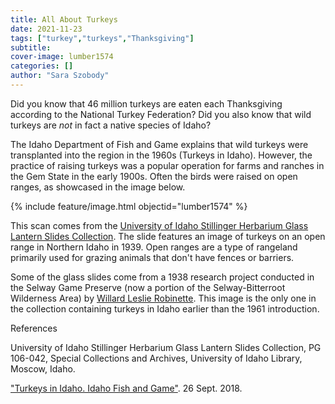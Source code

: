 ```yaml
---
title: All About Turkeys
date: 2021-11-23
tags: ["turkey","turkeys","Thanksgiving"]
subtitle: 
cover-image: lumber1574
categories: []
author: "Sara Szobody"
---
```

Did you know that 46 million turkeys are eaten each Thanksgiving according to the National Turkey Federation? Did you also know that wild turkeys are <i>not</i> in fact a native species of Idaho? 

The Idaho Department of Fish and Game explains that wild turkeys were transplanted into the region in the 1960s (Turkeys in Idaho). However, the practice of raising turkeys was a popular operation for farms and ranches in the Gem State in the early 1900s. Often the birds were raised on open ranges, as showcased in the image below.  

{% include feature/image.html objectid="lumber1574" %}

This scan comes from the [University of Idaho Stillinger Herbarium Glass Lantern Slides Collection](https://archiveswest.orbiscascade.org/ark:/80444/xv02447). The slide features an image of turkeys on an open range in Northern Idaho in 1939. Open ranges are a type of rangeland primarily used for grazing animals that don't have fences or barriers.  

Some of the glass slides come from a 1938 research project conducted in the Selway Game Preserve (now a portion of the Selway-Bitterroot Wilderness Area) by [Willard Leslie Robinette](https://archiveswest.orbiscascade.org/ark:/80444/xv02447). This image is the only one in the collection containing turkeys in Idaho earlier than the 1961 introduction.  

References

University of Idaho Stillinger Herbarium Glass Lantern Slides Collection, PG 106-042, Special Collections and Archives, University of Idaho Library, Moscow, Idaho. 

["Turkeys in Idaho. Idaho Fish and Game"](https://idfg.idaho.gov/hunt/upland-game/turkey). 26 Sept. 2018.
